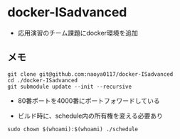 # docker-ISadvanced
- 応用演習のチーム課題にdocker環境を追加
## メモ
```
git clone git@github.com:naoya0117/docker-ISadvanced
cd ./docker-ISadvanced
git submodule update --init --recursive
```
- 80番ポートを4000番にポートフォワードしている

- ビルド時に、schedule内の所有権を変える必要あり
```
sudo chown $(whoami):$(whoami) ./schedule
```

